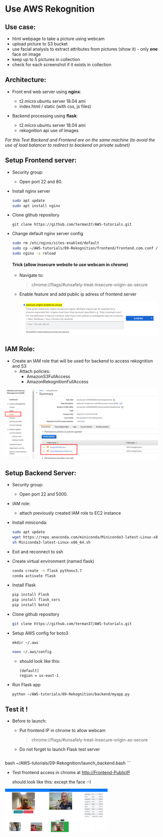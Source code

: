 # Use AWS Rekognition



## Use case:

- html webpage to take a picture using webcam
- upload picture to S3 bucket
- use facial analysis to extract attributes from pictures (show it) - only **one** face on image
- keep up to 5 pictures in collection
- check for each screenshot if it exists in collection

## Architecture:

- Front end web server using **nginx**: 

  - t2.micro ubuntu server 18.04 ami
  - index.html / static (with css, js files)

- Backend processing using **flask**:

  - t2.micro ubuntu server 18.04 ami
  - rekognition api use of images


*For this Test Backend and Frontend are on the same machine (to avoid the use of load balancer to redirect to backend on private subnet)*

## Setup Frontend server:

- Security group: 

  - Open port 22 and 80.

- Install nginx server

  ```bash
  sudo apt update
  sudo apt install nginx
  ```

- Clone github repository

  ```
  git clone https://github.com/terman37/AWS-tutorials.git
  ```

- Change default nginx server config

  ```bash
  sudo rm /etc/nginx/sites-enabled/default
  sudo cp ~/AWS-tutorials/09-Rekognition/frontend/frontend.com.conf /etc/nginx/sites-enabled/
  sudo nginx -s reload
  ```

  #### Trick (allow insecure website to use webcam in chrome)

  - Navigate to:

    > chrome://flags/#unsafely-treat-insecure-origin-as-secure

  - Enable feature and add public ip adress of frontend server

    <img src="chrome_webcam.png" alt="chrome_webcam" style="zoom:50%;" />



## IAM Role:

- Create an IAM role that will be used for backend to access rekognition and S3
  - Attach policies:
    - AmazonS3FullAccess
    - AmazonRekognitionFullAccess

<img src="iam_role.png" alt="iam_role" style="zoom:50%;" />



## Setup Backend Server:

- Security group: 

  - Open port 22 and 5000.

- IAM role:

  - attach previously created IAM role to EC2 instance

- Install miniconda:

  ```bash
  sudo apt update
  wget https://repo.anaconda.com/miniconda/Miniconda3-latest-Linux-x86_64.sh
  sh Miniconda3-latest-Linux-x86_64.sh
  ```

- Exit and reconnect to ssh

- Create virtual environment (named flask)

  ```bash
  conda create -n flask python=3.7
  conda activate flask
  ```

- Install Flask

  ```bash
  pip install Flask
  pip install flask_cors
  pip install boto3
  ```

- Clone github repository

  ```bash
  git clone https://github.com/terman37/AWS-tutorials.git
  ```

- Setup AWS config for boto3

  ```
  mkdir ~/.aws
  ```
  
  ```bash
  nano ~/.aws/config
  ```
  
  - should look like this:
  
    ```
    [default]
    region = us-east-1
    ```
  
- Run Flask app

  ```bash
  python ~/AWS-tutorials/09-Rekognition/backend/myapp.py
  ```



## Test it !

- Before to launch:

  - Put frontend IP in chrome to allow webcam

    > chrome://flags/#unsafely-treat-insecure-origin-as-secure
  
  - Do not forget to launch Flask test server

    ```
bash ~/AWS-tutorials/09-Rekognition/launch_backend.bash
    ```
    
  
- Test frontend access in chrome at [http://Frontend-PublicIP](http://<PublicIP>)

  should look like this: except the face :-)

<img src="frontend_result.png" alt="frontend_result" style="zoom:33%;" />
